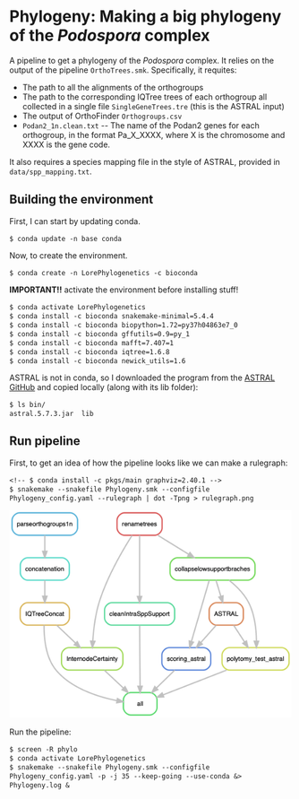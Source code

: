 # Phylogeny: Making a big phylogeny of the *Podospora* complex

A pipeline to get a phylogeny of the *Podospora* complex. It relies on the output of the pipeline `OrthoTrees.smk`. Specifically, it requites:

- The path to all the alignments of the orthogroups
- The path to the corresponding IQTree trees of each orthogroup all collected in a single file `SingleGeneTrees.tre` (this is the ASTRAL input)
- The output of OrthoFinder `Orthogroups.csv`
- `Podan2_1n.clean.txt` -- The name of the Podan2 genes for each orthogroup, in the format Pa_X_XXXX, where X is the chromosome and XXXX is the gene code.

It also requires a species mapping file in the style of ASTRAL, provided in `data/spp_mapping.txt`.

## Building the environment

First, I can start by updating conda.

    $ conda update -n base conda

Now, to create the environment.

    $ conda create -n LorePhylogenetics -c bioconda

**IMPORTANT!!** activate the environment before installing stuff! 
    
    $ conda activate LorePhylogenetics
    $ conda install -c bioconda snakemake-minimal=5.4.4
    $ conda install -c bioconda biopython=1.72=py37h04863e7_0
    $ conda install -c bioconda gffutils=0.9=py_1
    $ conda install -c bioconda mafft=7.407=1
    $ conda install -c bioconda iqtree=1.6.8
    $ conda install -c bioconda newick_utils=1.6

ASTRAL is not in conda, so I downloaded the program from the [ASTRAL GitHub](https://github.com/smirarab/ASTRAL) and copied locally (along with its lib folder):

    $ ls bin/
    astral.5.7.3.jar  lib

## Run pipeline

First, to get an idea of how the pipeline looks like we can make a rulegraph:
    
    <!-- $ conda install -c pkgs/main graphviz=2.40.1 -->
    $ snakemake --snakefile Phylogeny.smk --configfile Phylogeny_config.yaml --rulegraph | dot -Tpng > rulegraph.png

![rulegraph](rulegraph.png "rulegraph")

Run the pipeline:

    $ screen -R phylo
    $ conda activate LorePhylogenetics
    $ snakemake --snakefile Phylogeny.smk --configfile Phylogeny_config.yaml -p -j 35 --keep-going --use-conda &> Phylogeny.log &
